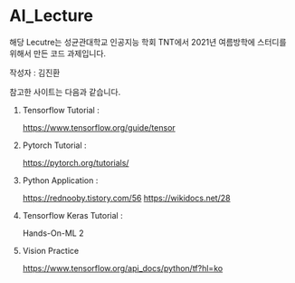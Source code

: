 # AI_Lecture

해당 Lecutre는 성균관대학교 인공지능 학회 TNT에서 2021년 여름방학에 스터디를 위해서 만든 코드 과제입니다.

작성자 :  김진환

참고한 사이트는 다음과 같습니다.

1. Tensorflow Tutorial :
   
    https://www.tensorflow.org/guide/tensor

2. Pytorch Tutorial :
   
    https://pytorch.org/tutorials/

3. Python Application :
   
    https://rednooby.tistory.com/56
    https://wikidocs.net/28

4. Tensorflow Keras Tutorial :
   
    Hands-On-ML 2

5. Vision Practice

    https://www.tensorflow.org/api_docs/python/tf?hl=ko

